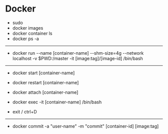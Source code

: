 # Docker


- sudo
- docker images
- docker container ls
- docker ps -a

---

- docker run --name [container-name] --shm-size=4g --network localhost -v $PWD:/master -it [image:tag]/[image-id] /bin/bash

---
- docker start [container-name]
- docker restart [container-name]
- docker attach [container-name]
- docker exec -it [container-name] /bin/bash

- exit / ctrl+D


---

- docker commit -a "user-name" -m "commit" [container-id] [image:tag]
